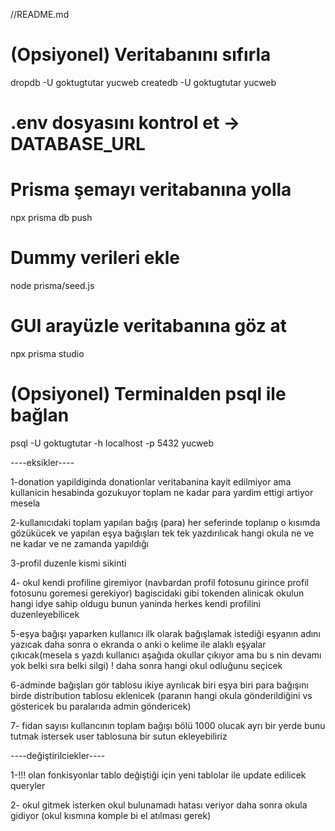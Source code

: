 //README.md

# (Opsiyonel) Veritabanını sıfırla
dropdb -U goktugtutar yucweb
createdb -U goktugtutar yucweb

# .env dosyasını kontrol et → DATABASE_URL

# Prisma şemayı veritabanına yolla
npx prisma db push

# Dummy verileri ekle
node prisma/seed.js

# GUI arayüzle veritabanına göz at
npx prisma studio

# (Opsiyonel) Terminalden psql ile bağlan
psql -U goktugtutar -h localhost -p 5432 yucweb


----eksikler----

1-donation yapildiginda donationlar veritabanina kayit edilmiyor ama kullanicin hesabinda gozukuyor toplam ne kadar para yardim ettigi artiyor mesela

2-kullanıcıdaki toplam yapılan bağış (para) her seferinde toplanıp o kısımda gözükücek ve yapılan eşya bağışları tek tek yazdırılıcak hangi okula ne ve ne kadar ve ne zamanda yapıldığı

3-profil duzenle kismi sikinti

4- okul kendi profiline giremiyor (navbardan profil fotosunu girince profil fotosunu goremesi gerekiyor) bagiscidaki gibi tokenden alinicak okulun hangi idye sahip oldugu bunun yaninda herkes kendi profilini duzenleyebilicek

5-eşya bağışı yaparken kullanıcı ilk olarak bağışlamak istediği eşyanın adını yazıcak daha sonra o ekranda o anki o kelime ile alaklı eşyalar çıkıcak(mesela s yazdı kullanıcı aşağıda okullar çıkıyor ama bu s nin devamı yok belki sıra belki silgi) ! daha sonra hangi okul odluğunu seçicek

6-adminde bağışları gör tablosu ikiye ayrılıcak biri eşya biri para bağışını birde distribution tablosu eklenicek (paranın hangi okula gönderildiğini vs göstericek bu paralarıda admin göndericek)

7- fidan sayısı kullancının toplam bağışı bölü 1000 olucak ayrı bir yerde bunu tutmak istersek user tablosuna bir sutun ekleyebiliriz

----değiştirilciekler----

1-!!! olan fonkisyonlar tablo değiştiği için yeni tablolar ile update edilicek queryler

2- okul gitmek isterken okul bulunamadı hatası veriyor daha sonra okula gidiyor (okul kısmına komple bi el atılması gerek)